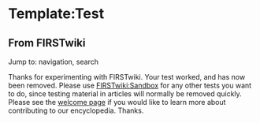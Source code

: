 # Template:Test

## From FIRSTwiki

Jump to: navigation, search

Thanks for experimenting with FIRSTwiki. Your test worked, and has now been removed. Please use [FIRSTwiki:Sandbox](FIRSTwiki:Sandbox "FIRSTwiki:Sandbox") for any other tests you want to do, since testing material in articles will normally be removed quickly. Please see the [welcome page](FIRSTwiki:New_users_page "FIRSTwiki:New users page") if you would like to learn more about contributing to our encyclopedia. Thanks.
